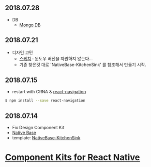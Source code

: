 ## 2018.07.28
- DB
    - [Mongo DB](https://github.com/antoniopresto/react-native-local-mongodb)

## 2018.07.21 
- 디자인 고민
    - [스케치](https://www.sketchapp.com/) : 윈도우 버전을 지원하지 않는다...
    - 기존 찾은것 대로 'NativeBase-KitchenSink' 를 참조해서 만들기 시작.

## 2018.07.15 
- restart with CRNA & [react-navigation](https://reactnavigation.org/docs/en/getting-started.html)
```bash
$ npm install --save react-navigation
```

## 2018.07.14
- Fix Design Component Kit
- [Native Base](https://nativebase.io/)
- template: [NativeBase-KitchenSink](https://github.com/GeekyAnts/NativeBase-KitchenSink/tree/CRNA)

# [Component Kits for React Native](https://medium.com/@ste.grider/component-kits-for-react-native-84eff4b321b9)